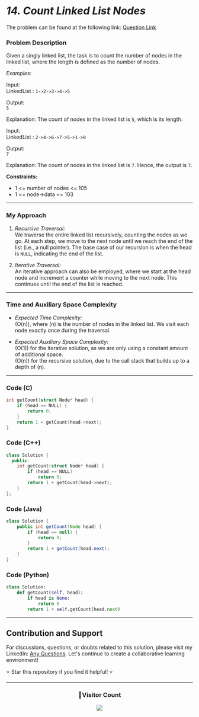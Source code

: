 # *14. Count Linked List Nodes*

The problem can be found at the following link: [Question Link](https://www.geeksforgeeks.org/problems/count-nodes-of-linked-list/1)

### Problem Description

Given a singly linked list, the task is to count the number of nodes in the linked list, where the length is defined as the number of nodes.

*Examples:*

Input:  
LinkedList : `1->2->3->4->5`

Output:  
`5`

Explanation: The count of nodes in the linked list is `5`, which is its length.

Input:  
LinkedList : `2->4->6->7->5->1->0`

Output:  
`7`

Explanation: The count of nodes in the linked list is `7`. Hence, the output is `7`.

**Constraints:**

- 1 <= number of nodes <= 105
- 1 <= node->data <= 103
  
---

### My Approach

1. *Recursive Traversal:*  
   We traverse the entire linked list recursively, counting the nodes as we go. At each step, we move to the next node until we reach the end of the list (i.e., a null pointer). The base case of our recursion is when the head is `NULL`, indicating the end of the list.

2. *Iterative Traversal:*  
   An iterative approach can also be employed, where we start at the head node and increment a counter while moving to the next node. This continues until the end of the list is reached.

---

### Time and Auxiliary Space Complexity

- *Expected Time Complexity:*  
  \(O(n)\), where \(n\) is the number of nodes in the linked list. We visit each node exactly once during the traversal.

- *Expected Auxiliary Space Complexity:*  
  \(O(1)\) for the iterative solution, as we are only using a constant amount of additional space.  
  \(O(n)\) for the recursive solution, due to the call stack that builds up to a depth of \(n\).

---

### Code (C)

```c
int getCount(struct Node* head) {
    if (head == NULL) {
        return 0;
    }
    return 1 + getCount(head->next);
}
```

### Code (C++)

```cpp
class Solution {
  public:
    int getCount(struct Node* head) {
        if (head == NULL)
            return 0;
        return 1 + getCount(head->next);
    }
};
```

### Code (Java)

```java
class Solution {
    public int getCount(Node head) {
        if (head == null) {
            return 0;
        }
        return 1 + getCount(head.next);
    }
}
```

### Code (Python)

```python
class Solution:
    def getCount(self, head):
        if head is None:
            return 0
        return 1 + self.getCount(head.next)
```

---

## Contribution and Support

For discussions, questions, or doubts related to this solution, please visit my LinkedIn: [Any Questions](https://www.linkedin.com/in/het-patel-8b110525a/). Let's continue to create a collaborative learning environment!

⭐ Star this repository if you find it helpful! ⭐

---
<div align=center>
  <h3><b>📍Visitor Count</b></h3>
</div>

<p align="center" >   
  <img src="https://profile-counter.glitch.me/Hunterdii/count.svg" />  
</p>
